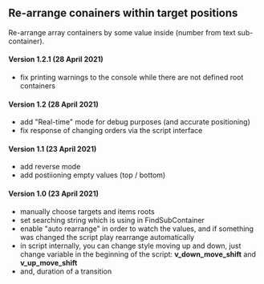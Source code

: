 ## Re-arrange conainers within target positions

Re-arrange array containers by some value inside (number from text sub-container).

#### Version 1.2.1 (28 April 2021)
* fix printing warnings to the console while there are not defined root containers

#### Version 1.2 (28 April 2021)
* add "Real-time" mode for debug purposes (and accurate positioning)
* fix response of changing orders via the script interface

#### Version 1.1 (23 April 2021)
* add reverse mode
* add postiioning empty values (top / bottom)

#### Version 1.0 (23 April 2021)
* manually choose targets and items roots
* set searching string which is using in FindSubContainer
* enable "auto rearrange" in order to watch the values, and if something was changed the script play rearrange automatically
* in script internally, you can change style moving up and down, just change variable in the beginning of the script: __v_down_move_shift__ and __v_up_move_shift__
* and, duration of a transition
